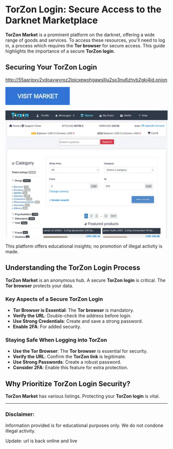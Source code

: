 # TorZon Login: Secure Access to the Darknet Marketplace

**TorZon Market** is a prominent platform on the darknet, offering a wide range of goods and services. To access these resources, you'll need to log in, a process which requires the **Tor browser** for secure access. This guide highlights the importance of a secure **TorZon login**.

## Securing Your TorZon Login

http://55aarjpxv2vdoavwvroz2lqjcxewohgawsllju2so3nu6zhvb2gkj4id.onion

[<img src="/lib/foreground.webp" width="200">](http://55aarjpxv2vdoavwvroz2lqjcxewohgawsllju2so3nu6zhvb2gkj4id.onion)

<a href="http://55aarjpxv2vdoavwvroz2lqjcxewohgawsllju2so3nu6zhvb2gkj4id.onion"><img src="/lib/edge.webp" alt="TorZon Login" style="max-width: 100%;"></a>

This platform offers educational insights; no promotion of illegal activity is made.

## Understanding the TorZon Login Process

**TorZon Market** is an anonymous hub. A secure **TorZon login** is critical. The **Tor browser** protects your data.

### Key Aspects of a Secure TorZon Login

*   **Tor Browser is Essential**: The **Tor browser** is mandatory.
*   **Verify the URL**: Double-check the address before login.
*   **Use Strong Credentials**: Create and save a strong password.
*   **Enable 2FA**: For added security.

### Staying Safe When Logging into TorZon

*   **Use the Tor Browser**: The **Tor browser** is essential for security.
*   **Verify the URL**: Confirm the **TorZon link** is legitimate.
*   **Use Strong Passwords**: Create a robust password.
*   **Consider 2FA**: Enable this feature for extra protection.

## Why Prioritize TorZon Login Security?

**TorZon Market** has various listings. Protecting your **TorZon login** is vital.

---

### Disclaimer:

Information provided is for educational purposes only. We do not condone illegal activity.













Update: url is back online and live
